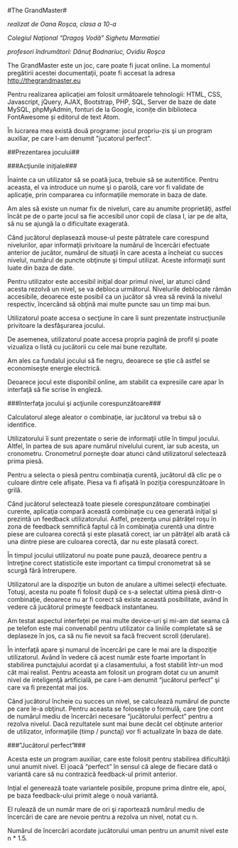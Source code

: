 #The GrandMaster#

_realizat de Oana Roşca, clasa a 10-a_

_Colegiul Naţional “Dragoş Vodă” Sighetu Marmatiei_

_profesori îndrumători: Dănuţ Bodnariuc, Ovidiu Roşca_

The GrandMaster este un joc, care poate fi jucat online. La momentul pregătirii acestei documentaţii, poate fi accesat la adresa http://thegrandmaster.eu

Pentru realizarea aplicaţiei am folosit următoarele tehnologii: HTML, CSS, Javascript, jQuery, AJAX, Bootstrap, PHP, SQL, Server de baze de date MySQL, phpMyAdmin, fonturi de la Google, iconițe din biblioteca FontAwesome și editorul de text Atom.

În lucrarea mea există două programe: jocul propriu-zis şi un program auxiliar, pe care l-am denumit "jucatorul perfect".
 

##Prezentarea jocului##

###Acţiunile iniţiale###

Înainte ca un utilizator să se poată juca, trebuie să se autentifice. Pentru aceasta, el va introduce un nume şi o parolă, care vor fi validate de aplicaţie, prin compararea cu informaţiile memorate in baza de date.

Am ales să existe un numar fix de niveluri, care au anumite proprietăţi, astfel încât pe de o parte jocul sa fie accesibil unor copii de clasa I, iar pe de alta, să nu se ajungă la o dificultate exagerată.

Când jucătorul deplasează mouse-ul peste pătratele care corespund nivelurilor, apar informaţii privitoare la numărul de încercări efectuate anterior de jucător, numărul de situaţii în care acesta a încheiat cu succes nivelul, numărul de puncte obţinute şi timpul utilizat. Aceste informaţii sunt luate din baza de date.

Pentru utilizator este accesibil iniţial doar primul nivel, iar atunci când acesta rezolvă un nivel, se va debloca următorul. Nivelurile deblocate rămân accesibile, deoarece este posibil ca un jucător să vrea să revină la nivelul respectiv, încercând să obţină mai multe puncte sau un timp mai bun.

Utilizatorul poate accesa o secţiune în care îi sunt prezentate instrucţiunile privitoare la desfăşurarea jocului.

De asemenea, utilizatorul poate accesa propria pagină de profil şi poate vizualiza o listă cu jucătorii cu cele mai bune rezultate.

Am ales ca fundalul jocului să fie negru, deoarece se ştie că astfel se economiseşte energie electrică.

Deoarece jocul este disponibil online, am stabilit ca expresiile care apar în interfaţă să fie scrise în engleză.

 

###Interfaţa jocului şi acţiunile corespunzătoare###

Calculatorul alege aleator o combinaţie, iar jucătorul va trebui să o identifice.

Utilizatorului îi sunt prezentate o serie de informaţii utile în timpul jocului. Altfel, în partea de sus apare numărul nivelului curent, iar sub acesta, un cronometru. Cronometrul porneşte doar atunci când utilizatorul selectează prima piesă.

Pentru a selecta o piesă pentru combinaţia curentă, jucătorul dă clic pe o culoare dintre cele afişate. Piesa va fi afişată în poziţia corespunzătoare în grilă.

Când jucătorul selectează toate piesele corespunzătoare combinaţiei curente, aplicaţia compară această combinaţie cu cea generată iniţial şi prezintă un feedback utilizatorului. Astfel, prezenţa unui pătrăţel roşu în zona de feedback semnifică faptul că în combinaţia curentă una dintre piese are culoarea corectă şi este plasată corect, iar un pătrăţel alb arată că una dintre piese are culoarea corectă, dar nu este plasată corect.

În timpul jocului utilizatorul nu poate pune pauză, deoarece pentru a întreţine corect statisticile este important ca timpul cronometrat să se scurgă fără întrerupere.

Utilizatorul are la dispoziţie un buton de anulare a ultimei selecţii efectuate. Totuşi, acesta nu poate fi folosit după ce s-a selectat ultima piesă dintr-o combinaţie, deoarece nu ar fi corect să existe această posibilitate, având în vedere că jucătorul primeşte feedback instantaneu.

Am testat aspectul interfeţei pe mai multe device-uri şi mi-am dat seama că pe telefon este mai convenabil pentru utilizator ca liniile completate să se deplaseze în jos, ca să nu fie nevoit sa facă frecvent scroll (derulare).

În interfaţă apare şi numarul de încercări pe care le mai are la dispoziţie utilizatorul. Având în vedere că acest număr este foarte important în stabilirea punctajului acordat şi a clasamentului, a fost stabilit într-un mod cât mai realist. Pentru aceasta am folosit un program dotat cu un anumit nivel de inteligenţă artificială, pe care l-am denumit “jucătorul perfect” şi care va fi prezentat mai jos.

 Când jucătorul încheie cu succes un nivel, se calculează numărul de puncte pe care le-a obţinut. Pentru aceasta se foloseşte o formulă, care ţine cont de numărul mediu de încercări necesare “jucătorului perfect” pentru a rezolva nivelul. Dacă rezultatele sunt mai bune decât cel obţinute anterior de utilizator, informaţiile (timp / punctaj) vor fi actualizate în baza de date.

###”Jucătorul perfect”###

Acesta este un program auxiliar, care este folosit pentru stabilirea dificultăţii unui anumit nivel. El joacă “perfect” în sensul că alege de fiecare dată o variantă care să nu  contrazică feedback-ul primit anterior.

Inţial el generează toate variantele posibile, propune prima dintre ele, apoi, pe baza feedback-ului primit alege o nouă variantă.

El rulează de un număr mare de ori şi raportează numărul mediu de încercări de care are nevoie pentru a rezolva un nivel, notat cu n.

Numărul de încercări acordate jucătorului uman pentru un anumit nivel este n * 1.5.

